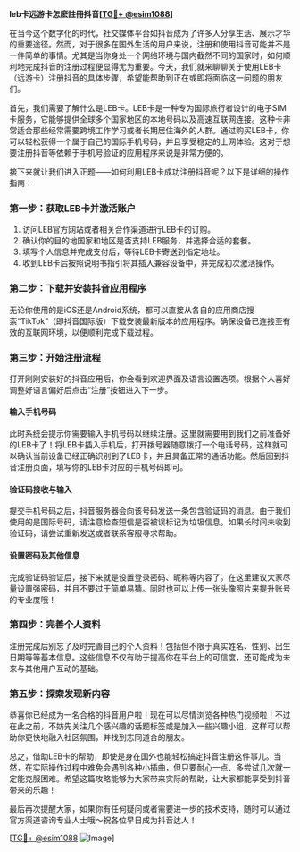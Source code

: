 **leb卡远游卡怎麽註冊抖音[[TG💪+ @esim1088](https://t.me/s/esim1088)]**

在当今这个数字化的时代，社交媒体平台如抖音成为了许多人分享生活、展示才华的重要途径。然而，对于很多在国外生活的用户来说，注册和使用抖音可能并不是一件简单的事情。尤其是当你身处一个网络环境与国内截然不同的国家时，如何顺利地完成抖音的注册过程便显得尤为重要。今天，我们就来聊聊关于使用LEB卡（远游卡）注册抖音的具体步骤，希望能帮助到正在或即将面临这一问题的朋友们。

首先，我们需要了解什么是LEB卡。LEB卡是一种专为国际旅行者设计的电子SIM卡服务，它能够提供全球多个国家地区的本地号码以及高速互联网连接。这种卡非常适合那些经常需要跨境工作学习或者长期居住海外的人群。通过购买LEB卡，你可以轻松获得一个属于自己的国际手机号码，并且享受稳定的上网体验。这对于想要注册抖音等依赖于手机号验证的应用程序来说是非常方便的。

接下来就让我们进入正题——如何利用LEB卡成功注册抖音呢？以下是详细的操作指南：

### 第一步：获取LEB卡并激活账户

1. 访问LEB官方网站或者相关合作渠道进行LEB卡的订购。
2. 确认你的目的地国家和地区是否支持LEB服务，并选择合适的套餐。
3. 填写个人信息并完成支付后，等待LEB卡寄送到指定地址。
4. 收到LEB卡后按照说明书指引将其插入兼容设备中，并完成初次激活操作。

### 第二步：下载并安装抖音应用程序

无论你使用的是iOS还是Android系统，都可以直接从各自的应用商店搜索“TikTok”（即抖音国际版）下载安装最新版本的应用程序。确保设备已连接至有效的互联网环境，以便顺利完成下载过程。

### 第三步：开始注册流程

打开刚刚安装好的抖音应用后，你会看到欢迎界面及语言设置选项。根据个人喜好调整好语言偏好后点击“注册”按钮进入下一步。

#### 输入手机号码
此时系统会提示你需要输入手机号码以继续注册。这里就需要用到我们之前准备好的LEB卡了！将LEB卡插入手机后，打开拨号器随意拨打一个电话号码，这样就可以确认当前设备已经正确识别到了LEB卡，并且具备正常的通话功能。然后回到抖音注册页面，填写你的LEB卡对应的手机号码即可。

#### 验证码接收与输入
提交手机号码之后，抖音服务器会向该号码发送一条包含验证码的消息。由于我们使用的是国际号码，请注意检查短信是否被误标记为垃圾信息。如果长时间未收到验证码，请尝试重新发送或者联系客服寻求帮助。

#### 设置密码及其他信息
完成验证码验证后，接下来就是设置登录密码、昵称等内容了。在这里建议大家尽量设置强密码，并且不要过于简单易猜。同时也可以上传一张头像照片来提升账号的专业度哦！

### 第四步：完善个人资料

注册完成后别忘了及时完善自己的个人资料！包括但不限于真实姓名、性别、出生日期等等基本信息。这些信息不仅有助于提高你在平台上的可信度，还可能成为未来与其他用户互动的基础。

### 第五步：探索发现新内容

恭喜你已经成为一名合格的抖音用户啦！现在可以尽情浏览各种热门视频啦！不过在此之前，不妨先关注几个感兴趣的话题标签或是加入一些兴趣小组，这样可以帮助你更快地融入社区氛围，并找到志同道合的朋友。

总之，借助LEB卡的帮助，即使是身在国外也能轻松搞定抖音注册这件事儿。当然，在实际操作过程中难免会遇到各种小插曲，但只要耐心一点、多尝试几次就一定能克服困难。希望这篇攻略能够为大家带来实际的帮助，让大家都能享受到抖音带来的乐趣！

最后再次提醒大家，如果你有任何疑问或者需要进一步的技术支持，随时可以通过官方渠道咨询专业人士哦～祝各位早日成为抖音达人！

[[TG💪+ @esim1088](https://t.me/s/esim1088) ![Image](https://i.postimg.cc/4NQfJmqS/Snipaste-2025-05-13-00-14-12.png)]
